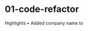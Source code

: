 # 01-code-refactor

Highlights
• Added company name to <Title> tag.
• Replaced header DIV with <header> and adjusted corresponding CSS.
• Moved “hero” image link from CSS to HTML.
    o	Added alt tag
    o	Adjusted hero DIV to new height
• Replaced DIV(s) with <section> tag.
• Added ALT tags to all images.
• Fixed ID tags on feature boxes.
• Consolidated and renamed CSS elements for various CSS tags.
• Optimized LARGE images into smaller ones.
